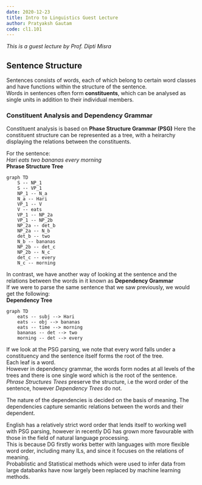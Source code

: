 ```yaml
---
date: 2020-12-23
title: Intro to Linguistics Guest Lecture
author: Pratyaksh Gautam
code: cl1.101
---
```

*This is a guest lecture by Prof. Dipti Misra*

## Sentence Structure
Sentences consists of words, each of which belong to certain word classes and have functions within the structure of the sentence.  
Words in sentences often form **constituents**, which can be analysed as single units in addition to their individual members.

### Constituent Analysis and Dependency Grammar
Constituent analysis is based on **Phase Structure Grammar (PSG)**
Here the constituent structure can be represented as a tree, with a heirarchy displaying the relations between the constituents.  

For the sentence:  
*Hari eats two bananas every morning*  
**Phrase Structure Tree**  
```mermaid
graph TD
    S -- NP_1
    S -- VP_1
    NP_1 -- N_a
    N_a -- Hari
    VP_1 -- V
    V -- eats
    VP_1 -- NP_2a
    VP_1 -- NP_2b
    NP_2a -- det_b
    NP_2a -- N_b
    det_b -- two
    N_b -- bananas
    NP_2b -- det_c
    NP_2b -- N_c
    det_c -- every
    N_c -- morning
```

In contrast, we have another way of looking at the sentence and the relations between the words in it known as **Dependency Grammar**  
If we were to parse the same sentence that we saw previously, we would get the following:  
**Dependency Tree**  
```mermaid
graph TD
    eats -- subj --> Hari
    eats -- obj --> bananas
    eats -- time --> morning
    bananas -- det --> two
    morning -- det --> every
```

If we look at the PSG parsing, we note that every word falls under a constituency and the sentence itself forms the root of the tree.  
Each leaf is a word.  
However in dependency grammar, the words form nodes at all levels of the trees and there is one single word which is the root of the sentence.  
*Phrase Structures Trees* preserve the structure, i.e the word order of the sentence, however *Dependency Trees* do not.

The nature of the dependencies is decided on the basis of meaning.
The dependencies capture semantic relations between the words and their dependent.

English has a relatively strict word order that lends itself to working well with PSG parsing, however in recently DG has grown more favourable with those in the field of natural language processing.  
This is because DG firstly works better with languages with more flexible word order, including many ILs, and since it focuses on the relations of meaning.  
Probablistic and Statistical methods which were used to infer data from large databanks have now largely been replaced by machine learning methods.
